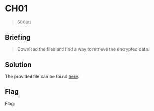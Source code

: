 # CH01
> 500pts

## Briefing
> Download the files and find a way to retrieve the encrypted data.

## Solution
The provided file can be found [here](ch01.zip).

## Flag
Flag: ` `
